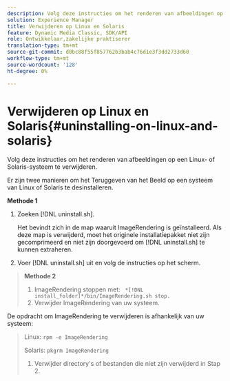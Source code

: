 ```yaml
---
description: Volg deze instructies om het renderen van afbeeldingen op een Linux- of Solaris-systeem te verwijderen.
solution: Experience Manager
title: Verwijderen op Linux en Solaris
feature: Dynamic Media Classic, SDK/API
role: Ontwikkelaar,zakelijke praktiserer
translation-type: tm+mt
source-git-commit: d0bc88f55f857762b3bab4c76d1e3f3dd2733d60
workflow-type: tm+mt
source-wordcount: '128'
ht-degree: 0%

---
```



# Verwijderen op Linux en Solaris{#uninstalling-on-linux-and-solaris}

Volg deze instructies om het renderen van afbeeldingen op een Linux- of Solaris-systeem te verwijderen.

Er zijn twee manieren om het Teruggeven van het Beeld op een systeem van Linux of Solaris te desinstalleren.

**Methode 1**

1. Zoeken [!DNL uninstall.sh].

   Het bevindt zich in de map waaruit ImageRendering is geïnstalleerd. Als deze map is verwijderd, moet het originele installatiepakket niet zijn gecomprimeerd en niet zijn doorgevoerd om [!DNL uninstall.sh] te kunnen extraheren.
1. Voer [!DNL uninstall.sh] uit en volg de instructies op het scherm.

>**Methode 2**
>
>1. ImageRendering stoppen met: ` *[!DNL install_folder]*/bin/ImageRendering.sh stop.`
>1. Verwijder ImageRendering van uw systeem.

>
>   
De opdracht om ImageRendering te verwijderen is afhankelijk van uw systeem:
>
>   Linux: `rpm -e ImageRendering`
>
>   Solaris: `pkgrm ImageRendering`
>
>1. Verwijder directory&#39;s of bestanden die niet zijn verwijderd in Stap 2.

>



